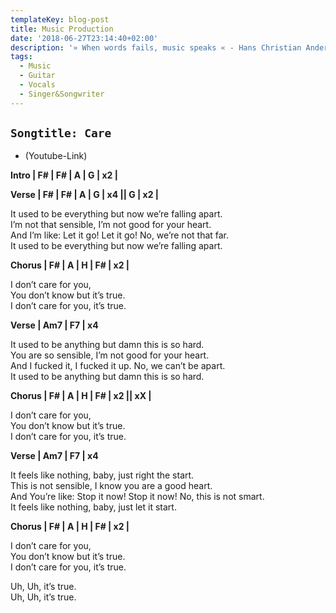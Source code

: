 ```yaml
---
templateKey: blog-post
title: Music Production
date: '2018-06-27T23:14:40+02:00'
description: '» When words fails, music speaks « - Hans Christian Andersen'
tags:
  - Music
  - Guitar
  - Vocals
  - Singer&Songwriter
---
```

## `Songtitle: Care`

* (Youtube-Link)

**Intro | F# | F# | A | G | x2 |**

**Verse | F# | F# | A | G | x4 || G | x2 |**

It used to be everything but now we’re falling apart.\
I’m not that sensible, I’m not good for your heart.\
And I’m like: Let it go! Let it go! No, we’re not that far.\
It used to be everything but now we’re falling apart.

**Chorus |  F# | A | H | F# | x2 |**

I don’t care for you,\
You don’t know but it’s true.\
I don’t care for you, it’s true.

**Verse | Am7 | F7 | x4**

It used to be anything but damn this is so hard.\
You are so sensible, I’m not good for your heart.\
And I fucked it, I fucked it up. No, we can’t be apart.\
It used to be anything but damn this is so hard.

**Chorus |  F# | A | H | F# | x2 || xX |**

I don’t care for you,\
You don’t know but it’s true.\
I don’t care for you, it’s true.

**Verse | Am7 | F7 | x4**

It feels like nothing, baby, just right the start.\
This is not sensible, I know you are a good heart.\
And You’re like: Stop it now! Stop it now! No, this is not smart.\
It feels like nothing, baby, just let it start.

**Chorus |  F# | A | H | F# | x2 |**

I don’t care for you,\
You don’t know but it’s true.\
I don’t care for you, it’s true.

Uh, Uh, it’s true.\
Uh, Uh, it’s true.
